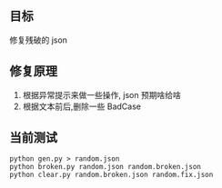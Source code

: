 ## 目标

修复残破的 json

## 修复原理

1. 根据异常提示来做一些操作, json 预期啥给啥
2. 根据文本前后,删除一些 BadCase

## 当前测试

```
python gen.py > random.json
python broken.py random.json random.broken.json
python clear.py random.broken.json random.fix.json
```
